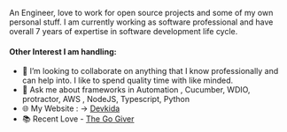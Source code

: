 
An Engineer, love to work for open source projects and some of my own personal stuff.
I am currently working as software professional and have overall 7 years of expertise in software development life cycle.

#### Other Interest I am handling: 

- 👯 I’m looking to collaborate on anything that I know professionally and can help into. I like to spend quality time with like minded.
- 💬 Ask me about frameworks in Automation , Cucumber, WDIO, protractor, AWS , NodeJS, Typescript, Python
- :globe_with_meridians: My Website : -> [Devkida](https://blog.devkida.com) 
- :books: Recent Love - [The Go Giver](https://g.co/kgs/CASxbS)
